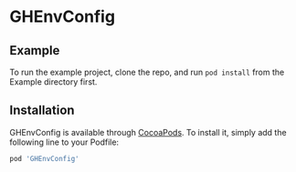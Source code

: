 # GHEnvConfig

## Example

To run the example project, clone the repo, and run `pod install` from the Example directory first.

## Installation

GHEnvConfig is available through [CocoaPods](https://cocoapods.org). To install
it, simply add the following line to your Podfile:

```ruby
pod 'GHEnvConfig'
```
